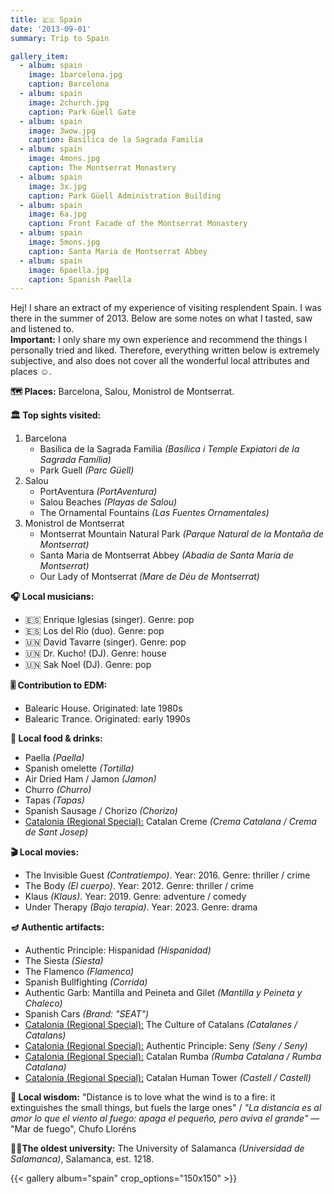 ```yaml
---
title: 🇪🇸 Spain
date: '2013-09-01'
summary: Trip to Spain

gallery_item:
  - album: spain
    image: 1barcelona.jpg
    caption: Barcelona
  - album: spain
    image: 2church.jpg
    caption: Park Güell Gate 
  - album: spain
    image: 3wow.jpg
    caption: Basílica de la Sagrada Familia
  - album: spain
    image: 4mons.jpg
    caption: The Montserrat Monastery
  - album: spain
    image: 3x.jpg
    caption: Park Güell Administration Building
  - album: spain
    image: 6a.jpg
    caption: Front Facade of the Montserrat Monastery
  - album: spain
    image: 5mons.jpg
    caption: Santa Maria de Montserrat Abbey
  - album: spain
    image: 6paella.jpg
    caption: Spanish Paella
---
```

Hej! I share an extract of my experience of visiting resplendent Spain. I was there in the summer of 2013. Below are some notes on what I tasted, saw and listened to.<br>
<b>Important:</b> I only share my own experience and recommend the things I personally tried and liked. Therefore, everything written below is extremely subjective, and also does not cover all the wonderful local attributes and places ☺️.

<b>🗺 Places:</b> Barcelona, Salou, Monistrol de Montserrat.<br>

<b>🏛 Top sights visited: </b>
1. Barcelona
    - Basilica de la Sagrada Familia <i>(Basílica i Temple Expiatori de la Sagrada Família)</i>
    - Park Guell <i>(Parc Güell)</i>
2. Salou
    - PortAventura <i>(PortAventura)</i>
    - Salou Beaches <i>(Playas de Salou)</i>
    - The Ornamental Fountains <i>(Las Fuentes Ornamentales)</i>
3. Monistrol de Montserrat
    - Montserrat Mountain Natural Park <i>(Parque Natural de la Montaña de Montserrat)</i>
    - Santa Maria de Montserrat Abbey <i>(Abadía de Santa María de Montserrat)</i>
    - Our Lady of Montserrat <i>(Mare de Déu de Montserrat)</i>


<b>🎧 Local musicians: </b>
- 🇪🇸 Enrique Iglesias (singer). Genre: pop
- 🇪🇸 Los del Río (duo). Genre: pop
- 🇺🇳 David Tavarre (singer). Genre: pop
- 🇺🇳 Dr. Kucho! (DJ). Genre: house
- 🇺🇳 Sak Noel (DJ). Genre: pop

<b>🎚️ Contribution to EDM: </b>
- Balearic House. Originated: late 1980s
- Balearic Trance. Originated: early 1990s


<b>🥘 Local food & drinks: </b>
- Paella <i>(Paella)</i>
- Spanish omelette <i>(Tortilla)</i>
- Air Dried Ham / Jamon <i>(Jamon)</i>
- Churro <i>(Churro)</i>
- Tapas <i>(Tapas)</i>
- Spanish Sausage / Chorizo <i>(Chorizo)</i>
- <u>Catalonia (Regional Special):</u> Catalan Creme <i>(Crema Catalana / Crema de Sant Josep)</i>


<b>🎬 Local movies:</b>
-  The Invisible Guest <i>(Contratiempo)</i>. Year: 2016. Genre: thriller / crime
-  The Body <i>(El cuerpo)</i>. Year: 2012. Genre: thriller / crime
-  Klaus <i>(Klaus)</i>. Year: 2019. Genre: adventure / comedy 
-  Under Therapy <i>(Bajo terapia)</i>. Year: 2023. Genre: drama


<b>🪔 Authentic artifacts:</b>
- Authentic Principle: Hispanidad <i>(Hispanidad)</i>
- The Siesta <i>(Siesta)</i>
- The Flamenco <i>(Flamenco)</i>
- Spanish Bullfighting <i>(Corrida)</i>
- Authentic Garb: Mantilla and Peineta and Gilet <i>(Mantilla y Peineta y Chaleco)</i>
- Spanish Cars <i>(Brand: "SEAT")</i>
- <u>Catalonia (Regional Special):</u> The Culture of Catalans <i>(Catalanes / Catalans)</i>
- <u>Catalonia (Regional Special):</u> Authentic Principle: Seny <i>(Seny / Seny)</i>
- <u>Catalonia (Regional Special):</u> Catalan Rumba <i>(Rumba Catalana / Rumba Catalana)</i>
- <u>Catalonia (Regional Special):</u> Catalan Human Tower <i>(Castell / Castell)</i>

<b>🦉 Local wisdom:</b> "Distance is to love what the wind is to a fire: it extinguishes the small things, but fuels the large ones" / <i>"La distancia es al amor lo que el viento al fuego: apaga el pequeño, pero aviva el grande"</i> — "Mar de fuego", Chufo Lloréns

<b>👨‍🎓The oldest university:</b> The University of Salamanca <i>(Universidad de Salamanca)</i>, Salamanca, est. 1218. 

{{< gallery album="spain" crop_options="150x150" >}}
   

